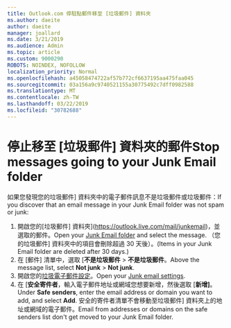 ```yaml
---
title: Outlook.com 停駐點郵件移至 [垃圾郵件] 資料夾
ms.author: daeite
author: daeite
manager: joallard
ms.date: 3/21/2019
ms.audience: Admin
ms.topic: article
ms.custom: 9000290
ROBOTS: NOINDEX, NOFOLLOW
localization_priority: Normal
ms.openlocfilehash: a45058474722af57b772cf6637195aa475faa045
ms.sourcegitcommit: 03a156a9c9740521155a30775492c7dff0982588
ms.translationtype: MT
ms.contentlocale: zh-TW
ms.lasthandoff: 03/22/2019
ms.locfileid: "30782688"
---
```

# <a name="stop-messages-going-to-your-junk-email-folder"></a><span data-ttu-id="437ef-102">停止移至 [垃圾郵件] 資料夾的郵件</span><span class="sxs-lookup"><span data-stu-id="437ef-102">Stop messages going to your Junk Email folder</span></span>

<span data-ttu-id="437ef-103">如果您發現您的垃圾郵件] 資料夾中的電子郵件訊息不是垃圾郵件或垃圾郵件：</span><span class="sxs-lookup"><span data-stu-id="437ef-103">If you discover that an email message in your Junk Email folder was not spam or junk:</span></span>

1. <span data-ttu-id="437ef-104">開啟您的[垃圾郵件] 資料夾](https://outlook.live.com/mail/junkemail)，並選取的郵件。</span><span class="sxs-lookup"><span data-stu-id="437ef-104">Open your [Junk Email folder](https://outlook.live.com/mail/junkemail) and select the message.</span></span> <span data-ttu-id="437ef-105">（您的垃圾郵件] 資料夾中的項目會刪除超過 30 天後）。</span><span class="sxs-lookup"><span data-stu-id="437ef-105">(Items in your Junk Email folder are deleted after 30 days.)</span></span>
1. <span data-ttu-id="437ef-106">在 [郵件] 清單中，選取 [**不是垃圾郵件** > **不是垃圾郵件**。</span><span class="sxs-lookup"><span data-stu-id="437ef-106">Above the message list, select **Not junk** > **Not junk**.</span></span>
1. <span data-ttu-id="437ef-107">開啟您的[垃圾電子郵件設定](https://go.microsoft.com/fwlink/?linkid=2035804)。</span><span class="sxs-lookup"><span data-stu-id="437ef-107">Open your [Junk email settings](https://go.microsoft.com/fwlink/?linkid=2035804).</span></span>
1. <span data-ttu-id="437ef-108">在 [**安全寄件者**，輸入電子郵件地址或網域您想要新增，然後選取 [**新增]**。</span><span class="sxs-lookup"><span data-stu-id="437ef-108">Under **Safe senders**, enter the email address or domain you want to add, and select **Add**.</span></span> <span data-ttu-id="437ef-109">安全的寄件者清單不會移動至垃圾郵件] 資料夾上的地址或網域的電子郵件。</span><span class="sxs-lookup"><span data-stu-id="437ef-109">Email from addresses or domains on the safe senders list don't get moved to your Junk Email folder.</span></span>
